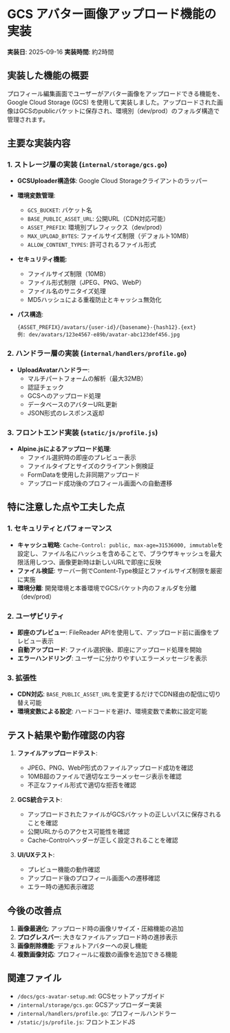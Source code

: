 # GCS アバター画像アップロード機能の実装

**実装日**: 2025-09-16
**実装時間**: 約2時間

## 実装した機能の概要

プロフィール編集画面でユーザーがアバター画像をアップロードできる機能を、Google Cloud Storage (GCS) を使用して実装しました。アップロードされた画像はGCSのpublicバケットに保存され、環境別（dev/prod）のフォルダ構造で管理されます。

## 主要な実装内容

### 1. ストレージ層の実装 (`internal/storage/gcs.go`)

- **GCSUploader構造体**: Google Cloud Storageクライアントのラッパー
- **環境変数管理**:
  - `GCS_BUCKET`: バケット名
  - `BASE_PUBLIC_ASSET_URL`: 公開URL（CDN対応可能）
  - `ASSET_PREFIX`: 環境別プレフィックス（dev/prod）
  - `MAX_UPLOAD_BYTES`: ファイルサイズ制限（デフォルト10MB）
  - `ALLOW_CONTENT_TYPES`: 許可されるファイル形式

- **セキュリティ機能**:
  - ファイルサイズ制限（10MB）
  - ファイル形式制限（JPEG、PNG、WebP）
  - ファイル名のサニタイズ処理
  - MD5ハッシュによる重複防止とキャッシュ無効化

- **パス構造**:
  ```
  {ASSET_PREFIX}/avatars/{user-id}/{basename}-{hash12}.{ext}
  例: dev/avatars/123e4567-e89b/avatar-abc123def456.jpg
  ```

### 2. ハンドラー層の実装 (`internal/handlers/profile.go`)

- **UploadAvatarハンドラー**:
  - マルチパートフォームの解析（最大32MB）
  - 認証チェック
  - GCSへのアップロード処理
  - データベースのアバターURL更新
  - JSON形式のレスポンス返却

### 3. フロントエンド実装 (`static/js/profile.js`)

- **Alpine.jsによるアップロード処理**:
  - ファイル選択時の即座のプレビュー表示
  - ファイルタイプとサイズのクライアント側検証
  - FormDataを使用した非同期アップロード
  - アップロード成功後のプロフィール画面への自動遷移

## 特に注意した点や工夫した点

### 1. セキュリティとパフォーマンス

- **キャッシュ戦略**: `Cache-Control: public, max-age=31536000, immutable`を設定し、ファイル名にハッシュを含めることで、ブラウザキャッシュを最大限活用しつつ、画像更新時は新しいURLで即座に反映
- **ファイル検証**: サーバー側でContent-Type検証とファイルサイズ制限を厳密に実施
- **環境分離**: 開発環境と本番環境でGCSバケット内のフォルダを分離（dev/prod）

### 2. ユーザビリティ

- **即座のプレビュー**: FileReader APIを使用して、アップロード前に画像をプレビュー表示
- **自動アップロード**: ファイル選択後、即座にアップロード処理を開始
- **エラーハンドリング**: ユーザーに分かりやすいエラーメッセージを表示

### 3. 拡張性

- **CDN対応**: `BASE_PUBLIC_ASSET_URL`を変更するだけでCDN経由の配信に切り替え可能
- **環境変数による設定**: ハードコードを避け、環境変数で柔軟に設定可能

## テスト結果や動作確認の内容

1. **ファイルアップロードテスト**:
   - JPEG、PNG、WebP形式のファイルアップロード成功を確認
   - 10MB超のファイルで適切なエラーメッセージ表示を確認
   - 不正なファイル形式で適切な拒否を確認

2. **GCS統合テスト**:
   - アップロードされたファイルがGCSバケットの正しいパスに保存されることを確認
   - 公開URLからのアクセス可能性を確認
   - Cache-Controlヘッダーが正しく設定されることを確認

3. **UI/UXテスト**:
   - プレビュー機能の動作確認
   - アップロード後のプロフィール画面への遷移確認
   - エラー時の通知表示確認

## 今後の改善点

1. **画像最適化**: アップロード時の画像リサイズ・圧縮機能の追加
2. **プログレスバー**: 大きなファイルアップロード時の進捗表示
3. **画像削除機能**: デフォルトアバターへの戻し機能
4. **複数画像対応**: プロフィールに複数の画像を追加できる機能

## 関連ファイル

- `/docs/gcs-avatar-setup.md`: GCSセットアップガイド
- `/internal/storage/gcs.go`: GCSアップローダー実装
- `/internal/handlers/profile.go`: プロフィールハンドラー
- `/static/js/profile.js`: フロントエンドJS
